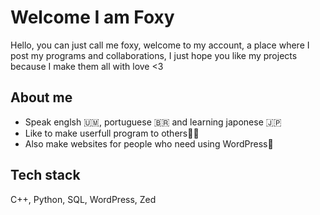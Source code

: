 # Welcome I am Foxy
Hello, you can just call me foxy, welcome to my account, a place where
I post my programs and collaborations, I just hope you like my projects
because I make them all with love <3

## About me
 - Speak englsh 🇺🇲, portuguese 🇧🇷 and learning japonese 🇯🇵
 - Like to make userfull program to others👨‍💻
 - Also make websites for people who need using WordPress🛜

## Tech stack
C++, Python, SQL, WordPress, Zed
